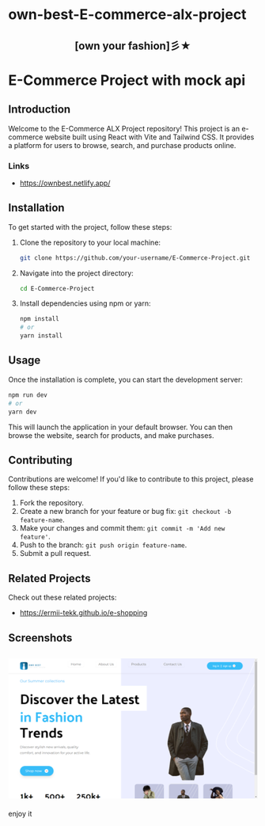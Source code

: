 # own-best-E-commerce-alx-project

<h2 align='center'> [own your fashion]彡★ </h2>


# E-Commerce Project with mock api

## Introduction
Welcome to the E-Commerce ALX Project repository! This project is an e-commerce website built using React with Vite and Tailwind CSS. It provides a platform for users to browse, search, and purchase products online. 

### Links
- https://ownbest.netlify.app/

## Installation
To get started with the project, follow these steps:
1. Clone the repository to your local machine:
   ```bash
   git clone https://github.com/your-username/E-Commerce-Project.git
   ```
2. Navigate into the project directory:
   ```bash
   cd E-Commerce-Project
   ```
3. Install dependencies using npm or yarn:
   ```bash
   npm install
   # or
   yarn install
   ```

## Usage
Once the installation is complete, you can start the development server:
```bash
npm run dev
# or
yarn dev
```
This will launch the application in your default browser. You can then browse the website, search for products, and make purchases.

## Contributing
Contributions are welcome! If you'd like to contribute to this project, please follow these steps:
1. Fork the repository.
2. Create a new branch for your feature or bug fix: `git checkout -b feature-name`.
3. Make your changes and commit them: `git commit -m 'Add new feature'`.
4. Push to the branch: `git push origin feature-name`.
5. Submit a pull request.

## Related Projects
Check out these related projects:
- https://ermii-tekk.github.io/e-shopping

## Screenshots
![leetcode image](Home.png)
---
enjoy it
